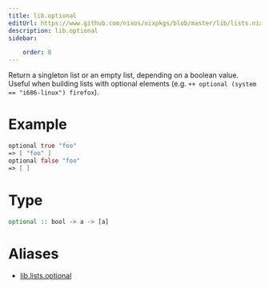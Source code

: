 ```yaml
---
title: lib.optional
editUrl: https://www.github.com/nixos/nixpkgs/blob/master/lib/lists.nix#L442C14
description: lib.optional
sidebar:

    order: 8
---
```


Return a singleton list or an empty list, depending on a boolean
value.  Useful when building lists with optional elements
(e.g. `++ optional (system == "i686-linux") firefox`).

# Example

```nix
optional true "foo"
=> [ "foo" ]
optional false "foo"
=> [ ]
```

# Type

```haskell
optional :: bool -> a -> [a]
```


# Aliases

- [lib.lists.optional](reference/lib/lists/lib-lists-optional)


